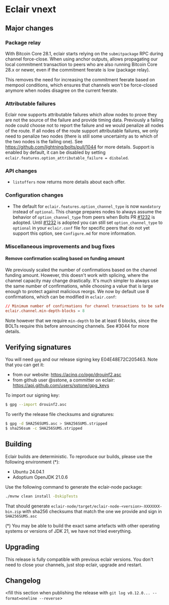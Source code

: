 # Eclair vnext

<insert here a high-level description of the release>

## Major changes

<insert changes>

### Package relay

With Bitcoin Core 28.1, eclair starts relying on the `submitpackage` RPC during channel force-close.
When using anchor outputs, allows propagating our local commitment transaction to peers who are also running Bitcoin Core 28.x or newer, even if the commitment feerate is low (package relay).

This removes the need for increasing the commitment feerate based on mempool conditions, which ensures that channels won't be force-closed anymore when nodes disagree on the current feerate.

### Attributable failures

Eclair now supports attributable failures which allow nodes to prove they are not the source of the failure and provide timing data.
Previously a failing node could choose not to report the failure and we would penalize all nodes of the route.
If all nodes of the route support attributable failures, we only need to penalize two nodes (there is still some uncertainty as to which of the two nodes is the failing one).
See https://github.com/lightning/bolts/pull/1044 for more details.
Support is enabled by default, it can be disabled by setting `eclair.features.option_attributable_failure = disbaled`.

### API changes

- `listoffers` now returns more details about each offer.


### Configuration changes

- The default for `eclair.features.option_channel_type` is now  `mandatory` instead of `optional`. This change prepares nodes to always assume the behavior of `option_channel_type` from peers when Bolts PR [#1232](https://github.com/lightning/bolts/pull/1232) is adopted. Until [#1232](https://github.com/lightning/bolts/pull/1232) is adopted you can still set `option_channel_type` to `optional` in your `eclair.conf` file for specific peers that do not yet support this option, see `Configure.md` for more information.

### Miscellaneous improvements and bug fixes

#### Remove confirmation scaling based on funding amount

We previously scaled the number of confirmations based on the channel funding amount.
However, this doesn't work with splicing, where the channel capacity may change drastically.
It's much simpler to always use the same number of confirmations, while choosing a value that is large enough to protect against malicious reorgs.
We now by default use 8 confirmations, which can be modified in `eclair.conf`:

```conf
// Minimum number of confirmations for channel transactions to be safe from reorgs.
eclair.channel.min-depth-blocks = 8
```

Note however that we require `min-depth` to be at least 6 blocks, since the BOLTs require this before announcing channels.
See #3044 for more details.

## Verifying signatures

You will need `gpg` and our release signing key E04E48E72C205463. Note that you can get it:

- from our website: https://acinq.co/pgp/drouinf2.asc
- from github user @sstone, a committer on eclair: https://api.github.com/users/sstone/gpg_keys

To import our signing key:

```sh
$ gpg --import drouinf2.asc
```

To verify the release file checksums and signatures:

```sh
$ gpg -d SHA256SUMS.asc > SHA256SUMS.stripped
$ sha256sum -c SHA256SUMS.stripped
```

## Building

Eclair builds are deterministic. To reproduce our builds, please use the following environment (*):

- Ubuntu 24.04.1
- Adoptium OpenJDK 21.0.6

Use the following command to generate the eclair-node package:

```sh
./mvnw clean install -DskipTests
```

That should generate `eclair-node/target/eclair-node-<version>-XXXXXXX-bin.zip` with sha256 checksums that match the one we provide and sign in `SHA256SUMS.asc`

(*) You may be able to build the exact same artefacts with other operating systems or versions of JDK 21, we have not tried everything.

## Upgrading

This release is fully compatible with previous eclair versions. You don't need to close your channels, just stop eclair, upgrade and restart.

## Changelog

<fill this section when publishing the release with `git log v0.12.0... --format=oneline --reverse`>